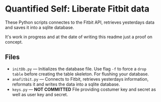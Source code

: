 # Quantified Self: Liberate Fitbit data

These Python scripts connectes to the Fitbit API, retrieves yesterdays data and saves it into a sqlite database.

It's work in progress and at the date of writing this readme just a proof on concept.

## Files
  * `initDb.py` — Initializes the database file. Use flag `-f` to force a `drop table` before creating the table skeleton. For flushing your database.
  * `anafitbit.py` — Connects to Fitbit, retrieves yesterdays information, reformats it and writes the data into a sqlite database.
  * `keys.py` — **NOT COMMITTED** File providing costumer key and secret as well as user key and secret.
